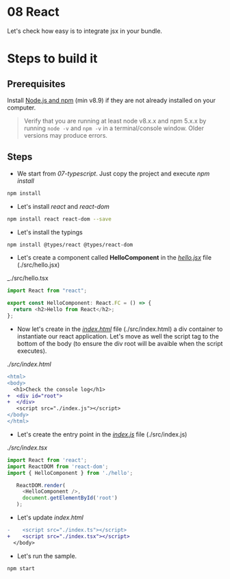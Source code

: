 # 08 React

Let's check how easy is to integrate jsx in your bundle.

# Steps to build it

## Prerequisites

Install [Node.js and npm](https://nodejs.org/en/) (min v8.9) if they are not already installed on your computer.

> Verify that you are running at least node v8.x.x and npm 5.x.x by running `node -v` and `npm -v` in a terminal/console window. Older versions may produce errors.

## Steps

- We start from _07-typescript_. Just copy the project and execute _npm install_

```bash
npm install
```

- Let's install _react_ and _react-dom_

```bash
npm install react react-dom --save
```

- Let's install the typings

```bash
npm install @types/react @types/react-dom
```

- Let's create a component called **HelloComponent** in the [_hello.jsx_](src/hello.jsx) file (./src/hello.jsx)

\_./src/hello.tsx

```javascript
import React from "react";

export const HelloComponent: React.FC = () => {
  return <h2>Hello from React</h2>;
};
```

- Now let's create in the [_index.html_](src/index.html) file (./src/index.html) a div container to instantiate our react application. Let's move as well the script tag to the bottom of the body (to ensure the div root will be avaible when the script executes).

_./src/index.html_

```diff
<html>
<body>
  <h1>Check the console log</h1>
+  <div id="root">
+  </div>
   <script src="./index.js"></script>
</body>
</html>
```

- Let's create the entry point in the [_index.js_](src/index.js) file (./src/index.js)

_./src/index.tsx_

```typescript
import React from 'react';
import ReactDOM from 'react-dom';
import { HelloComponent } from './hello';

   ReactDOM.render(
     <HelloComponent />,
     document.getElementById('root')
   );
```

- Let's update _index.html_

```diff
-    <script src="./index.ts"></script>
+    <script src="./index.tsx"></script>
  </body>
```

- Let's run the sample.

```bash
npm start
```
